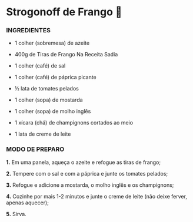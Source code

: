 # Strogonoff de Frango :chicken:



### INGREDIENTES

- 1 colher (sobremesa) de azeite

- 400g de Tiras de Frango Na Receita Sadia

- 1 colher (café) de sal

- 1 colher (café) de páprica picante

- ½ lata de tomates pelados

- 1 colher (sopa) de mostarda

- 1 colher (sopa) de molho inglês

- 1 xícara (chá) de champignons cortados ao meio

- 1 lata de creme de leite

  

### MODO DE PREPARO
**1.** Em uma panela, aqueça o azeite e refogue as tiras de frango;

**2.** Tempere com o sal e com a páprica e junte os tomates pelados;

**3.** Refogue e adicione a mostarda, o molho inglês e os champignons;

**4.** Cozinhe por mais 1-2 minutos e junte o creme de leite (não deixe ferver, apenas aquecer);

**5.** Sirva.
